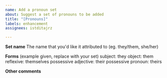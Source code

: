 ```yaml
---
name: Add a pronoun set
about: Suggest a set of pronouns to be added
title: "[Pronouns]"
labels: enhancement
assignees: istditajrz

---
```


**Set name**
The name that you'd like it attributed to (eg. they/them, she/her)

**Forms**
               (example given, replace with your set)
subject:   they
object:     them
reflexive: themselves
possessive adjective: their
possessive pronoun:  theirs

**Other comments**
